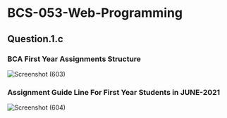 # BCS-053-Web-Programming

## Question.1.c

### BCA First Year Assignments Structure

![Screenshot (603)](https://user-images.githubusercontent.com/67157274/116120000-b2efad80-a6dc-11eb-816f-e8adbb70e4b6.png)



### Assignment Guide Line For First Year Students in JUNE-2021

![Screenshot (604)](https://user-images.githubusercontent.com/67157274/116120056-c4d15080-a6dc-11eb-8b6e-b49cb90f052b.png)
